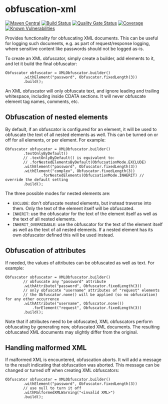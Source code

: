 # obfuscation-xml
[![Maven Central](https://img.shields.io/maven-central/v/com.github.robtimus/obfuscation-xml)](https://search.maven.org/artifact/com.github.robtimus/obfuscation-xml)
[![Build Status](https://github.com/robtimus/obfuscation-xml/actions/workflows/build.yml/badge.svg)](https://github.com/robtimus/obfuscation-xml/actions/workflows/build.yml)
[![Quality Gate Status](https://sonarcloud.io/api/project_badges/measure?project=com.github.robtimus%3Aobfuscation-xml&metric=alert_status)](https://sonarcloud.io/summary/overall?id=com.github.robtimus%3Aobfuscation-xml)
[![Coverage](https://sonarcloud.io/api/project_badges/measure?project=com.github.robtimus%3Aobfuscation-xml&metric=coverage)](https://sonarcloud.io/summary/overall?id=com.github.robtimus%3Aobfuscation-xml)
[![Known Vulnerabilities](https://snyk.io/test/github/robtimus/obfuscation-xml/badge.svg)](https://snyk.io/test/github/robtimus/obfuscation-xml)

Provides functionality for obfuscating XML documents. This can be useful for logging such documents, e.g. as part of request/response logging, where sensitive content like passwords should not be logged as-is.

To create an XML obfuscator, simply create a builder, add elements to it, and let it build the final obfuscator:

    Obfuscator obfuscator = XMLObfuscator.builder()
            .withElement("password", Obfuscator.fixedLength(3))
            .build();

An XML obfuscator will only obfuscate text, and ignore leading and trailing whitespace, including inside CDATA sections. It will never obfuscate element tag names, comments, etc.

## Obfuscation of nested elements

By default, if an obfuscator is configured for an element, it will be used to obfuscate the text of all nested elements as well. This can be turned on or off for all elements, or per element. For example:

    Obfuscator obfuscator = XMLObfuscator.builder()
            .textOnlyByDefault()
            // .textOnlyByDefault() is equivalent to:
            // .forNestedElementsByDefault(ObfucsationMode.EXCLUDE)
            .withElement("password", Obfuscator.fixedLength(3))
            .withElement("complex", Obfuscator.fixedLength(3))
                    .forNestedElements(ObfucsationMode.INHERIT) // override the default setting
            .build();

The three possible modes for nested elements are:
* `EXCLUDE`: don't obfuscate nested elements, but instead traverse into them. Only the text of the element itself will be obfuscated.
* `INHERIT`: use the obfuscator for the text of the element itself as well as the text of all nested elements.
* `INHERIT_OVERRIDABLE`: use the obfuscator for the text of the element itself as well as the text of all nested elements. If a nested element has its own obfuscator defined this will be used instead.

## Obfuscation of attributes

If needed, the values of attributes can be obfuscated as well as text. For example:

    Obfuscator obfuscator = XMLObfuscator.builder()
            // obfuscate any "password" attribute
            .withAttribute("password", Obfuscator.fixedLength(3))
            // only obfuscate "username" attributes of "request" elements
            // the Obfuscator.none() will be applied (so no obfuscation) for any other occurrence
            .withAttribute("username", Obfuscator.none())
                .forElement("request", Obfuscator.fixedLength(3))
            .build();

Note that if attributes need to be obfuscated, XML obfuscators perform obfuscating by generating new, obfuscated XML documents. The resulting obfuscated XML documents may slightly differ from the original.

## Handling malformed XML

If malformed XML is encountered, obfuscation aborts. It will add a message to the result indicating that obfuscation was aborted. This message can be changed or turned off when creating XML obfuscators:

    Obfuscator obfuscator = XMLObfuscator.builder()
            .withElement("password", Obfuscator.fixedLength(3))
            // use null to turn it off
            .withMalformedXMLWarning("<invalid XML>")
            .build();
